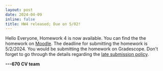 ```yaml
---
layout: post
date: 2024-04-09
inline: false
title: HW4 released; Due on 5/02!
---
```


Hello Everyone,
Homework 4 is now available. You can find the the homework on [Moodle](). The deadline for submitting the homework is 5/2/2024. You would be submitting the homework on Gradescope. Don't forget to go through the details regarding the [late submission policy](https://cvl-umass.github.io/compsci670-spring-2024/logistics/#homework-assignments).

**---670 CV team**
